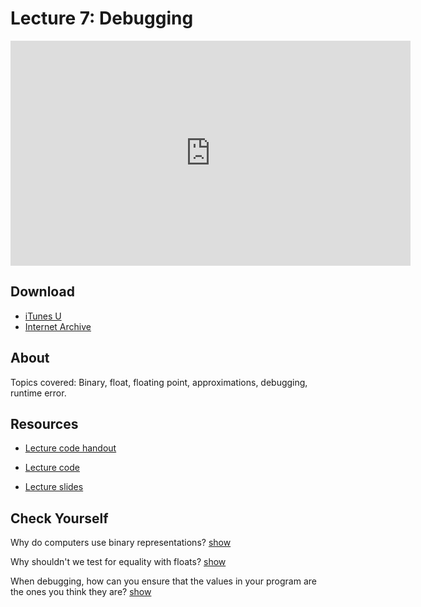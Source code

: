# Lecture 7: Debugging

<iframe width="640" height="360" src="http://www.youtube.com/embed/5gt2WDBl8-0?feature=player_detailpage" frameborder="0" allowfullscreen></iframe>

## Download

- [iTunes U](http://itunes.apple.com/us/itunes-u/lecture-7-debugging/id499270153?i=110101037)
- [Internet Archive](http://www.archive.org/download/MIT6.00SCS11/MIT6_00SCS11_lec07_300k.mp4)

## About

Topics covered: Binary, float, floating point, approximations, debugging, runtime error.



## Resources

- [Lecture code handout](http://ocw.mit.edu/courses/electrical-engineering-and-computer-science/6-00sc-introduction-to-computer-science-and-programming-spring-2011/unit-1/lecture-7-debugging/MIT6_00SCS11_lec07.pdf)

- [Lecture code](http://ocw.mit.edu/courses/electrical-engineering-and-computer-science/6-00sc-introduction-to-computer-science-and-programming-spring-2011/unit-1/lecture-7-debugging/lec07.py)

- [Lecture slides](http://ocw.mit.edu/courses/electrical-engineering-and-computer-science/6-00sc-introduction-to-computer-science-and-programming-spring-2011/unit-1/lecture-7-debugging/MIT6_00SCS11_lec07_slides.pdf)



<script>
function hide(id)
{
    document.getElementById(id).style.display = 'none';
}

function show(id)
{
    document.getElementById(id).style.display = 'block';
}
</script>


## Check Yourself

Why do computers use binary representations?
<a href="#" onclick="show('answer-1'); return false;">show</a>

<div id="answer-1" style="display: none;">It's easy to build hardware with two states, on and off.</div>

Why shouldn't we test for equality with floats?
<a href="#" onclick="show('answer-2'); return false;">show</a>

<div id="answer-2" style="display: none;">Because computers use binary, floats are actually very close approximations of the actual values. Testing for equality can result in an unexpected error, so it's better to determine whether two numbers are close enough for our purpose rather than precisely equal.</div>

When debugging, how can you ensure that the values in your program are the ones you think they are?
<a href="#" onclick="show('answer-3'); return false;">show</a>

<div id="answer-3" style="display: none;">Use print statements.</div>



